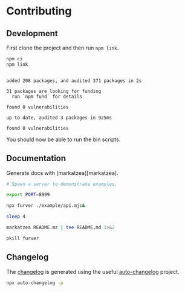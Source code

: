 # Contributing

## Development

First clone the project and then run `npm link`.

```bash bash
npm ci
npm link
```
```

added 208 packages, and audited 371 packages in 2s

31 packages are looking for funding
  run `npm fund` for details

found 0 vulnerabilities

up to date, audited 3 packages in 925ms

found 0 vulnerabilities
```

You should now be able to run the bin scripts.


## Documentation

Generate docs with [markatzea][markatzea].

```bash bash
# Spawn a server to demonstrate examples.

export PORT=8999

npx furver ./example/api.mjs&

sleep 4

markatzea README.mz | tee README.md 1>&2

pkill furver
```

## Changelog

The [changelog][changelog] is generated using the useful
[auto-changelog][auto-changelog] project.

```bash bash > /dev/null
npx auto-changelog -p
```

[changelog]:./CHANGELOG.md
[auto-changelog]:https://www.npmjs.com/package/auto-changelog
